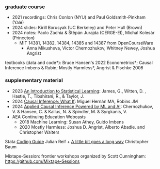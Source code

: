 
### graduate course  
- 2021 recordings: Chris Conlon (NYU) and Paul Goldsmith-Pinkham (Yale)
- 2024 slides: Kirill Borusyak (UC Berkeley) and Peter Hull (Brown)
- 2024 notes: Paolo Zachia & Štěpán Jurajda (CERGE-EI), Michal Kolesár (Princeton)
  - MIT 14381, 14382, 14384, 14385 and 14387 from OpenCourseWare
    - Anna Mikusheva, Victor Chernozhukov, Whitney Newey, Joshua Angrist 

 textbooks (data and code*): Bruce Hansen's 2022 Econometrics*; Causal Inference Imbens & Rubin; Mostly Harmless*, Angrist & Pischke 2008
 

### supplementary material
- 2023 [An Introduction to Statistical Learning](https://www.statlearning.com/online-courses): James, G., Witten, D. , Hastie, T., Tibshirani, R., & Taylor, J.
- 2024 [Causal Inference: What If](https://www.hsph.harvard.edu/miguel-hernan/causal-inference-book): Miguel Hernán MA, Robins JM
- 2024 [Applied Causal Inference Powered by ML and AI](https://causalml-book.org): Chernozhukov, V. & Hansen, C. & Kallus, N. & Spindler, M. & Syrgkanis, V.
- AEA Continuing Education Webcasts
  - 2018 Machine Learning: Susan Athey, Guido Imbens
  - 2020 Mostly Harmless: Joshua D. Angrist, Alberto Abadie. and Christopher Walters

Stata [Coding Guide](https://julianreif.com/guide/) Julian Reif + [A little bit goes a long
way](https://ideas.repec.org/p/boc/bocoec/612.html) Christopher Baum

Mixtape-Session: frontier workshops organized by Scott Cunningham: <https://github.com/Mixtape-Sessions> 




  


